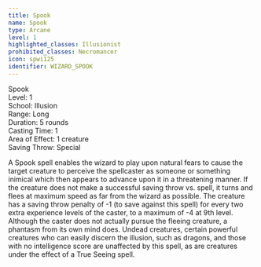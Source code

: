 ```yaml
---
title: Spook
name: Spook
type: Arcane
level: 1
highlighted_classes: Illusionist
prohibited_classes: Necromancer
icon: spwi125
identifier: WIZARD_SPOOK
---
```

Spook  
Level: 1  
School: Illusion  
Range: Long  
Duration: 5 rounds  
Casting Time: 1  
Area of Effect: 1 creature  
Saving Throw: Special  
  
A Spook spell enables the wizard to play upon natural fears to cause the target creature to perceive the spellcaster as someone or something inimical which then appears to advance upon it in a threatening manner. If the creature does not make a successful saving throw vs. spell, it turns and flees at maximum speed as far from the wizard as possible. The creature has a saving throw penalty of -1 (to save against this spell) for every two extra experience levels of the caster, to a maximum of -4 at 9th level. Although the caster does not actually pursue the fleeing creature, a phantasm from its own mind does. Undead creatures, certain powerful creatures who can easily discern the illusion, such as dragons, and those with no intelligence score are unaffected by this spell, as are creatures under the effect of a True Seeing spell.  
